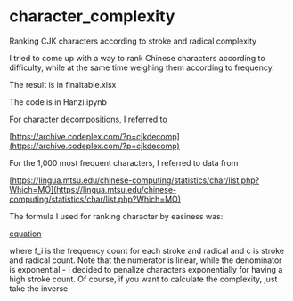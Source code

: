   
# character_complexity
Ranking CJK characters according to stroke and radical complexity

I tried to come up with a way to rank Chinese characters according to difficulty, while at the same time weighing them according to frequency.

The result is in finaltable.xlsx

The code is in Hanzi.ipynb

For character decompositions, I referred to 

[https://archive.codeplex.com/?p=cjkdecomp](https://archive.codeplex.com/?p=cjkdecomp)

For the 1,000 most frequent characters, I referred to data from 

[https://lingua.mtsu.edu/chinese-computing/statistics/char/list.php?Which=MO](https://lingua.mtsu.edu/chinese-computing/statistics/char/list.php?Which=MO)

The formula I used for ranking character by easiness was:

[equation]("http://www.sciweavers.org/tex2img.php?eq=%5Csum%5Climits_%7Bi%3D1%7D%5E%7Bc%7D%20f_i%20%5Cover%20c%5E2&bc=White&fc=Black&im=jpg&fs=12&ff=arev&edit=0")

where f_i is the frequency count for each stroke and radical and c is stroke and radical count. Note that the numerator is linear, while the denominator is exponential - I decided to penalize characters exponentially for having a high stroke count. Of course, if you want to calculate the complexity, just take the inverse.
